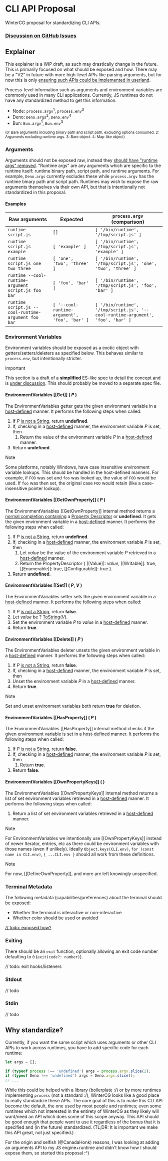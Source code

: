 # CLI API Proposal
WinterCG proposal for standardizing CLI APIs.

### [Discussion on GitHub Issues](https://github.com/CanadaHonk/proposal-cli-api/issues)

## Explainer

This explainer is a WIP draft, as such may drastically change in the future. This is primarily focused on what should be exposed and how. There may be a "V2" in future with more high-level APIs like parsing arguments, but for now this is only [ensuring such APIs could be implemented in userland](https://github.com/CanadaHonk/proposal-cli-api/issues/6).

Process-level information such as arguments and environment variables are commonly used in many CLI applications. Currently, JS runtimes do not have any standardized method to get this information:
- Node: `process.argv`<sup>1</sup>, `process.env`<sup>3</sup>
- Deno: `Deno.args`<sup>2</sup>, `Deno.env`<sup>4</sup>
- Bun: `Bun.argv`<sup>1</sup>, `Bun.env`<sup>3</sup>

<sup>(0: Bare arguments including binary path and script path, excluding options consumed. 2: Arguments excluding runtime args. 3: Bare object. 4: Map-like object)</sup>

### Arguments

Arguments should not be exposed raw, instead they [should have "runtime args" removed](https://github.com/CanadaHonk/proposal-cli-api/issues/3). "Runtime args" are any arguments which are specific to the runtime itself: runtime binary path, script path, and runtime arguments. For example, `Deno.args` currently excludes these while `process.argv` has the runtime binary path and script path. Runtimes may wish to expose the raw arguments themselves via their own API, but that is intentionally not standardized in this proposal.

#### Examples

| Raw arguments | Expected | `process.argv` (comparison) |
| ---- | -------- | -------------- |
| `runtime script.js` | `[]` | `[ '/bin/runtime', '/tmp/script.js' ]` |
| `runtime script.js example` | `[ 'example' ]` | `[ '/bin/runtime', '/tmp/script.js', 'example' ]` |
| `runtime script.js one two three` | `[ 'one', 'two', 'three' ]` | `[ '/bin/runtime', '/tmp/script.js', 'one', 'two', 'three' ]` |
| `runtime --cool-runtime-argument script.js foo bar` | `[ 'foo', 'bar' ]` | `[ '/bin/runtime', '/tmp/script.js', 'foo', 'bar' ]` |
| `runtime script.js --cool-runtime-argument foo bar` | `[ '--cool-runtime-argument', 'foo', 'bar' ]` | `[ '/bin/runtime', '/tmp/script.js', '--cool-runtime-argument', 'foo', 'bar' ]` |

### Environment Variables

Environment variables should be exposed as a exotic object with getters/setters/deleters as specified below. This behaves similar to `process.env`, but intentionally stricter.

> [!IMPORTANT]
> This section is a draft of a **simplified** ES-like spec to detail the concept and is [under discussion](https://github.com/CanadaHonk/proposal-cli-api/issues/3). This should probably be moved to a separate spec file.

#### EnvironmentVariables [[Get]] ( *P* )

The EnvironmentVariables getter gets the given environment variable in a [host-defined](https://tc39.es/ecma262/#host-defined) manner. It performs the following steps when called:

1. If *P* [is not a String](https://tc39.es/ecma262/#sec-ecmascript-language-types-string-type), return **undefined**.
1. If, checking in a [host-defined](https://tc39.es/ecma262/#host-defined) manner, the environment variable *P* is set, then
    1. Return the value of the environment variable *P* in a [host-defined](https://tc39.es/ecma262/#host-defined) manner.
1. Return **undefined**.

> [!NOTE]
> Some platforms, notably Windows, have case insensitive environment variable lookups. This should be handled in the host-defined manners. For example, if `FOO` was set and `foo` was looked up, the value of `FOO` would be used. If `foo` was then set, the original case `FOO` would retain (like a case-insensitive pointer lookup).

#### EnvironmentVariables [[GetOwnProperty]] ( *P* )

The EnvironmentVariables [[GetOwnProperty]] internal method returns a [normal completion containing](https://tc39.es/ecma262/#sec-completion-record-specification-type) a [Property Descriptor](https://tc39.es/ecma262/#sec-property-descriptor-specification-type) or **undefined**. It gets the given environment variable in a [host-defined](https://tc39.es/ecma262/#host-defined) manner. It performs the following steps when called:

1. If *P* [is not a String](https://tc39.es/ecma262/#sec-ecmascript-language-types-string-type), return **undefined**.
1. If, checking in a [host-defined](https://tc39.es/ecma262/#host-defined) manner, the environment variable *P* is set, then
    1. Let *value* be the value of the environment variable *P* retrieved in a [host-defined](https://tc39.es/ecma262/#host-defined) manner.
    1. Return the PropertyDescriptor { [[Value]]: *value*, [[Writable]]: true, [[Enumerable]]: true, [[Configurable]]: true }.
1. Return **undefined**.

#### EnvironmentVariables [[Set]] ( *P*, *V* )

The EnvironmentVariables setter sets the given environment variable in a [host-defined](https://tc39.es/ecma262/#host-defined) manner. It performs the following steps when called:

1. If *P* [is not a String](https://tc39.es/ecma262/#sec-ecmascript-language-types-string-type), return **false**.
1. Let *value* be ? [ToString](https://tc39.es/ecma262/#sec-tostring)(*V*).
1. Set the environment variable *P* to *value* in a [host-defined](https://tc39.es/ecma262/#host-defined) manner.
1. Return **true**.

#### EnvironmentVariables [[Delete]] ( *P* )

The EnvironmentVariables deleter unsets the given environment variable in a [host-defined](https://tc39.es/ecma262/#host-defined) manner. It performs the following steps when called:

1. If *P* [is not a String](https://tc39.es/ecma262/#sec-ecmascript-language-types-string-type), return **false**.
1. If, checking in a [host-defined](https://tc39.es/ecma262/#host-defined) manner, the environment variable *P* is set, then
  1. Unset the environment variable *P* in a [host-defined](https://tc39.es/ecma262/#host-defined) manner.
1. Return **true**.

> [!NOTE]
> Set and unset environment variables both return **true** for deletion.

#### EnvironmentVariables [[HasProperty]] ( *P* )

The EnvironmentVariables [[HasProperty]] internal method checks if the given environment variable is set in a [host-defined](https://tc39.es/ecma262/#host-defined) manner. It performs the following steps when called:

1. If *P* [is not a String](https://tc39.es/ecma262/#sec-ecmascript-language-types-string-type), return **false**.
1. If, checking in a [host-defined](https://tc39.es/ecma262/#host-defined) manner, the environment variable *P* is set, then
    1. Return **true**.
1. Return **false**.

#### EnvironmentVariables [[OwnPropertyKeys]] ( )

The EnvironmentVariables [[OwnPropertyKeys]] internal method returns a list of set environment variables retrieved in a [host-defined](https://tc39.es/ecma262/#host-defined) manner. It performs the following steps when called:

1. Return a list of set environment variables retrieved in a [host-defined](https://tc39.es/ecma262/#host-defined) manner.

> [!NOTE]
> For EnvironmentVariables we intentionally use [[OwnPropertyKeys]] instead of newer Iterator, entries, etc as there could be environment variables with those names (even if unlikely). Ideally `Object.keys(CLI.env)`, `for (const name in CLI.env)`, `{ ...CLI.env }` should all work from these definitions.

> [!NOTE]
> For now, [[DefineOwnProperty]], and more are left knowingly unspecified.


### Terminal Metadata

The following metadata (capabilities/preferences) about the terminal should be exposed:
- Whether the terminal is interactive or non-interactive
- Whether color should be used or [avoided](https://no-color.org/)

[// todo: exposed how?](https://github.com/CanadaHonk/proposal-cli-api/issues/9)

### Exiting

There should be an `exit` function, optionally allowing an exit code number defaulting to `0` (`exit(code?: number)`).

// todo: exit hooks/listeners

### Stdout

// todo

### Stdin

// todo

## Why standardize?

Currently, if you want the same script which uses arguments or other CLI APIs to work across runtimes, you have to add specific code for each runtime:

```js
let args = [];

if (typeof process !== 'undefined') args = process.argv.slice(2);
if (typeof Deno !== 'undefined') args = Deno.args.slice();
// ...
```

While this could be helped with a library (boilerplate :/) or by more runtimes implementing `process` (not a standard :/), WinterCG looks like a good place to really standardize these APIs. The core goal of this is to make this CLI API become the default, the one used by most people and runtimes; even some runtimes which not interested in the entirety of WinterCG as they likely will want/need an API which does some of this scope anyway. This API should be good enough that people want to use it regardless of the bonus that it is specified and (in the future) standardized. (TL;DR: It is important we make this API great, not just specified.)

For the origin and selfish (@CanadaHonk) reasons, I was looking at adding an arguments API to my JS engine+runtime and didn't know how I should expose them, so started this proposal :^)
